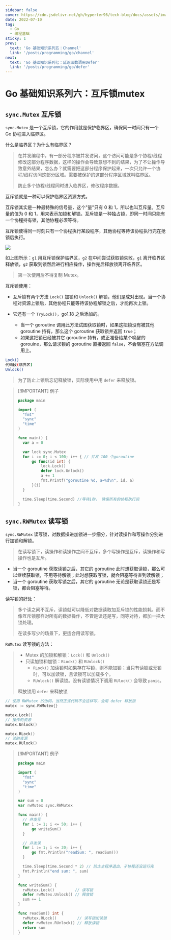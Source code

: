 ```yaml
---
sidebar: false
cover: https://cdn.jsdelivr.net/gh/hyperter96/tech-blog/docs/assets/images/go-cover1-slices.jpeg
date: 2022-07-10
tag:
  - Go
  - 编程基础
sticky: 1
prev:
  text: 'Go 基础知识系列五：Channel'
  link: '/posts/programming/go/channel'
next:
  text: 'Go 基础知识系列七：延迟函数调用Defer'
  link: '/posts/programming/go/defer'
---
```


# Go 基础知识系列六：互斥锁mutex

## `sync.Mutex` 互斥锁

`sync.Mutex` 是一个互斥锁，它的作用就是保护临界区，确保同一时间只有一个 Go 协程进入临界区。

什么是临界区？为什么有临界区？

> 在并发编程中，有一部分程序被并发访问，这个访问可能是多个协程/线程修改这部分程序数据，这样的操作会导致意想不到的结果，为了不让操作导致意外结果，怎么办？就需要把这部分程序保护起来，一次只允许一个协程/线程访问这部分区域。需要被保护的这部分程序区域就叫临界区。
>
> 防止多个协程/线程同时进入临界区，修改程序数据。

互斥锁就是一种可以保护临界区资源方式。

互斥锁其实是一种最特殊的信号量，这个"量"只有 0 和 1，所以也叫互斥量。互斥量的值为 0 和 1，用来表示加锁和解锁。互斥锁是一种独占锁，即同一时间只能有一个协程持有锁，其他协程必须等待。

互斥锁使得同一时刻只有一个协程执行某段程序，其他协程等待该协程执行完在抢锁后执行。

![](https://cdn.jsdelivr.net/gh/hyperter96/tech-blog/docs/assets/images/mutex-1.png)

如上图所示：`g1` 用互斥锁保护临界区，`g2` 在中间尝试获取锁失败，`g1` 离开临界区释放锁，`g2` 获取到锁然后进行相应操作，操作完后释放锁离开临界区。

> 第一次使用后不得复制 Mutex。

互斥锁使用：

- 互斥锁有两个方法 `Lock()` 加锁和 `Unlock()` 解锁，他们是成对出现。当一个协程对资源上锁后，其他协程只能等待该协程解锁之后，才能再次上锁。
- 它还有一个 `TryLock()`，go1.18 之后添加的。

    - 当一个 goroutine 调用此方法试图获取锁时，如果这把锁没有被其他 goroutine 持有，那么这个 goroutine 获取锁并返回 `true`；
    - 如果这把锁已经被其它 goroutine 持有，或正准备给某个唤醒的 gorouine，那么请求锁的 goroutine 直接返回 `false`，不会阻塞在方法调用上。

```bash
Lock()
代码段(临界区)
Unlock()
```

> 为了防止上锁后忘记释放锁，实际使用中用 `defer` 来释放锁。

> [!IMPORTANT] 例子
> ```go
> package main
>
> import (
> 	"fmt"
> 	"sync"
>	"time"
> )
>
> func main() {
> 	var a = 0
>
>	var lock sync.Mutex
>	for i := 0; i < 100; i++ { // 并发 100 个goroutine
>		go func(id int) {
>			lock.Lock()
>			defer lock.Unlock()
>			a += 1
>			fmt.Printf("goroutine %d, a=%d\n", id, a)
>		}(i)
>	}
>
>	time.Sleep(time.Second) //等待1秒， 确保所有的协程执行完
> }
> ```

## `sync.RWMutex` 读写锁

`sync.RWMutex` 读写锁，对数据操进加锁进一步细分，针对读操作和写操作分别进行加锁和解锁。

> 在读写锁下，读操作和读操作之间不互斥，多个写操作是互斥，读操作和写操作也是互斥。

- 当一个 goroutine 获取读锁之后，其它的 goroutine 此时想获取读锁，那么可以继续获取锁，不用等待解锁；此时想获取写锁，就会阻塞等待直到读解锁；
- 当一个 goroutine 获取写锁之后，其它的 goroutine 无论是获取读锁还是写锁，都会阻塞等待。

读写锁的好处：

> 多个读之间不互斥，读锁就可以降低对数据读取加互斥锁的性能损耗。而不像互斥锁那样对所有的数据操作，不管是读还是写，同等对待，都加一把大锁处理。
>
> 在读多写少的场景下，更适合用读写锁。

`RWMutex` 读写锁的方法：

> - Mutex 的加锁和解锁：`Lock()` 和 `Unlock()`
> - 只读加锁和加锁：`RLock()` 和 `RUnlock()`
>   - `RLock()` 加读锁时如果存在写锁，则不能加锁；当只有读锁或无锁时，可以加读锁，且读锁可以加载多个。
>   - `RUnlock()` 解读锁。没有读锁情况下调用 `RUlock()` 会导致 `panic`。
>
> 释放锁用 `defer` 来释放锁

```go
// 使用 RWMutex 的伪码，当然正式代码不会这样写，会用 defer 释放锁
mutex := sync.RWMutex{}

mutex.Lock()
// 操作的资源
mutex.Unlock()

mutex.RLock()
// 读的资源
mutex.RUlock()
```


> [!IMPORTANT] 例子
> ```go
> package main
>
> import (
> 	"fmt"
>	"sync"
>	"time"
> )
>
> var sum = 0
> var rwMutex sync.RWMutex
>
> func main() {
>	// 并发写
>	for i := 1; i <= 50; i++ {
>		go writeSum()
>	}
>
>	// 并发读
>	for i := 1; i <= 20; i++ {
>		go fmt.Println("readSum: ", readSum())
>	}
>
>	time.Sleep(time.Second * 2) // 防止主程序退出，子协程还没运行完
>	fmt.Println("end sum: ", sum)
> }
>
> func writeSum() {
>	rwMutex.Lock()         // 读写锁
>	defer rwMutex.Unlock() // 释放锁
>	sum += 1
> }
>
> func readSum() int {
>	rwMutex.RLock()         // 读写锁加读锁
>	defer rwMutex.RUnlock() // 释放读锁
>	return sum
> }
> ```